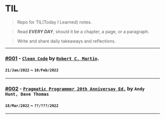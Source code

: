 # TIL
> Repo for TIL(Today I Learned) notes.

> Read ***EVERY DAY***, should it be a chapter, a page, or a paragraph.

> Write and share daily takeaways and reflections.
---
### [#001](./books/clean%20code#clean-code-by-robert-cecil-martin) - [`Clean Code`](https://www.goodreads.com/book/show/3735293-clean-code) by [`Robert C. Martin`](https://en.wikipedia.org/wiki/Robert_C._Martin).

#### `21/Jan/2022` ~ `10/Feb/2022`
---

### [#002](./books/pragmatic%20programmer) - [`Pragmatic Programmer 20th Anniversay Ed.`](https://www.goodreads.com/book/show/4099.The_Pragmatic_Programmer) by `Andy Hunt, Dave Thomas`

#### `18/Mar/2022` ~ `??/???/2022`
---
